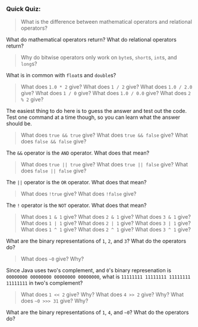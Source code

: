 ### Quick Quiz:
> What is the difference between mathematical operators and relational operators?

What do mathematical operators return?
What do relational operators return?

> Why do bitwise operators only work on `byte`s, `short`s, `int`s, and `long`s?

What is in common with `float`s and `double`s?

> What does `1.0 * 2` give?
What does `1 / 2` give?
What does `1.0 / 2.0` give?
What does `1 / 0` give?
What does `1.0 / 0.0` give?
What does `2 % 2` give?

The easiest thing to do here is to guess the answer and test out the code.
Test one command at a time though, so you can learn what the answer should be.

> What does `true && true` give?
What does `true && false` give?
What does `false && false` give?

The `&&` operator is the `AND` operator. What does that mean?

> What does `true || true` give?
What does `true || false` give?
What does `false || false` give?

The `||` operator is the `OR` operator. What does that mean?

> What does `!true` give?
What does `!false` give?

The `!` operator is the `NOT` operator. What does that mean?

> What does `1 & 1` give?
What does `2 & 1` give?
What does `3 & 1` give?
What does `1 | 1` give?
What does `2 | 1` give?
What does `3 | 1` give?
What does `1 ^ 1` give?
What does `2 ^ 1` give?
What does `3 ^ 1` give?

What are the binary representations of `1`, `2`, and `3`?
What do the operators do?

> What does `~0` give? Why?

Since Java uses two's complement, and `0`'s binary represenation is `00000000 00000000 00000000 00000000`, what is `11111111 11111111 11111111 11111111` in two's complement?

> What does `1 << 2` give? Why?
What does `4 >> 2` give? Why?
What does `~0 >>> 31` give? Why?

What are the binary representations of `1`, `4`, and `~0`?
What do the operators do?